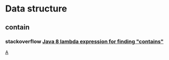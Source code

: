 

# Data structure



## contain





### stackoverflow [Java 8 lambda expression for finding "contains"](https://stackoverflow.com/questions/43890986/java-8-lambda-expression-for-finding-contains)



[A](https://stackoverflow.com/a/43891099)

```

```





